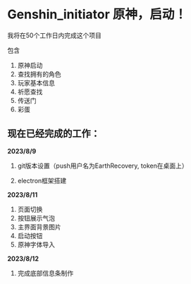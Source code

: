 # Genshin_initiator 原神，启动！

我将在50个工作日内完成这个项目

包含

1. 原神启动
2. 查找拥有的角色
3. 玩家基本信息
4. 祈愿查找
5. 传送门
6. 彩蛋

## 现在已经完成的工作：

**2023/8/9**

1. git版本设置（push用户名为EarthRecovery, token在桌面上）

2. electron框架搭建

**2023/8/11**

1. 页面切换
2. 按钮展示气泡
3. 主界面背景图片
4. 启动按钮
5. 原神字体导入

**2023/8/12**

1. 完成底部信息条制作
